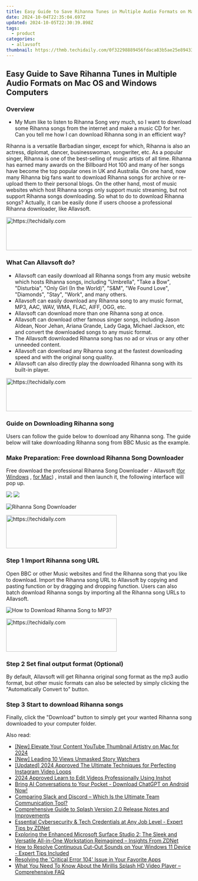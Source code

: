 ```yaml
---
title: Easy Guide to Save Rihanna Tunes in Multiple Audio Formats on Mac OS and Windows Computers
date: 2024-10-04T22:35:04.697Z
updated: 2024-10-05T22:30:39.898Z
tags:
  - product
categories:
  - allavsoft
thumbnail: https://thmb.techidaily.com/0f32298889456fdaca83b5ae25e894332407ac3282ea5f03ad9ab479c2952ec4.jpg
---
```


## Easy Guide to Save Rihanna Tunes in Multiple Audio Formats on Mac OS and Windows Computers

### Overview

* My Mum like to listen to Rihanna Song very much, so I want to download some Rihanna songs from the internet and make a music CD for her. Can you tell me how I can download Rihanna song in an efficient way?

Rihanna is a versatile Barbadian singer, except for which, Rihanna is also an actress, diplomat, dancer, businesswoman, songwriter, etc. As a popular singer, Rihanna is one of the best-selling of music artists of all time. Rihanna has earned many awards on the Billboard Hot 100 and many of her songs have become the top popular ones in UK and Australia. On one hand, now many Rihanna big fans want to download Rihanna songs for archive or re-upload them to their personal blogs. On the other hand, most of music websites which host Rihanna songs only support music streaming, but not support Rihanna songs downloading. So what to do to download Rihanna songs? Actually, it can be easily done if users choose a professional Rihanna downloader, like Allavsoft.

<!-- affiliate ads begin -->
<a href="https://unicoeye.pxf.io/c/5597632/2134489/18498" target="_top" id="2134489">
  <img src="//a.impactradius-go.com/display-ad/18498-2134489" border="0" alt="https://techidaily.com" width="728" height="90"/>
</a>
<img height="0" width="0" src="https://unicoeye.pxf.io/i/5597632/2134489/18498" style="position:absolute;visibility:hidden;" border="0" />
<!-- affiliate ads end -->

### What Can Allavsoft do?

* Allavsoft can easily download all Rihanna songs from any music website which hosts Rihanna songs, including "Umbrella", "Take a Bow", "Disturbia", "Only Girl (In the World)", "S&M", "We Found Love", "Diamonds", "Stay", "Work", and many others.
* Allavsoft can easily download any Rihanna song to any music format, MP3, AAC, WAV, WMA, FLAC, AIFF, OGG, etc.
* Allavsoft can download more than one Rihanna song at once.
* Allavsoft can download other famous singer songs, including Jason Aldean, Noor Jehan, Ariana Grande, Lady Gaga, Michael Jackson, etc and convert the downloaded songs to any music format.
* The Allavsoft downloaded Rihanna song has no ad or virus or any other unneeded content.
* Allavsoft can download any Rihanna song at the fastest downloading speed and with the original song quality.
* Allavsoft can also directly play the downloaded Rihanna song with its built-in player.

<!-- affiliate ads begin -->
<a href="https://bluettieu.pxf.io/c/5597632/2141676/17091" target="_top" id="2141676">
  <img src="//a.impactradius-go.com/display-ad/17091-2141676" border="0" alt="https://techidaily.com" width="728" height="90"/>
</a>
<img height="0" width="0" src="https://bluettieu.pxf.io/i/5597632/2141676/17091" style="position:absolute;visibility:hidden;" border="0" />
<!-- affiliate ads end -->

### Guide on Downloading Rihanna song

Users can follow the guide below to download any Rihanna song. The guide below will take downloading Rihanna song from BBC Music as the example.

### Make Preparation: Free download Rihanna Song Downloader

Free download the professional Rihanna Song Downloader - Allavsoft ([for Windows](https://tools.techidaily.com/allavsoft/products/) , [for Mac](https://tools.techidaily.com/allavsoft/products/)) , install and then launch it, the following interface will pop up.

[![](https://www.allavsoft.com/how-to/../images/how-to/free-download-win.jpg)](https://tools.techidaily.com/allavsoft/products/) [![](https://www.allavsoft.com/how-to/../images/how-to/free-download-mac.jpg)](https://tools.techidaily.com/allavsoft/products/)

![Rihanna Song Downloader](https://www.allavsoft.com/how-to/../images/allavsoft/screen-shot-600.jpg)

<!-- affiliate ads begin -->
<a href="https://aligracehair.sjv.io/c/5597632/1948949/19272" target="_top" id="1948949">
  <img src="//a.impactradius-go.com/display-ad/19272-1948949" border="0" alt="https://techidaily.com" width="300" height="90"/>
</a>
<img height="0" width="0" src="https://aligracehair.sjv.io/i/5597632/1948949/19272" style="position:absolute;visibility:hidden;" border="0" />
<!-- affiliate ads end -->

### Step 1 Import Rihanna song URL

Open BBC or other Music websites and find the Rihanna song that you like to download. Import the Rihanna song URL to Allavsoft by copying and pasting function or by dragging and dropping function. Users can also batch download Rihanna songs by importing all the Rihanna song URLs to Allavsoft.

![How to Download Rihanna Song to MP3?](https://www.allavsoft.com/how-to/../images/how-to/download-rtmp-video/download-rtmp-video.jpg)

<!-- affiliate ads begin -->
<a href="https://aligracehair.sjv.io/c/5597632/2016143/19272" target="_top" id="2016143">
  <img src="//a.impactradius-go.com/display-ad/19272-2016143" border="0" alt="https://techidaily.com" width="300" height="90"/>
</a>
<img height="0" width="0" src="https://aligracehair.sjv.io/i/5597632/2016143/19272" style="position:absolute;visibility:hidden;" border="0" />
<!-- affiliate ads end -->

### Step 2 Set final output format (Optional)

By default, Allavsoft will get Rihanna original song format as the mp3 audio format, but other music formats can also be selected by simply clicking the "Automatically Convert to" button.

### Step 3 Start to download Rihanna songs

Finally, click the "Download" button to simply get your wanted Rihanna song downloaded to your computer folder.

<ins class="adsbygoogle"
     style="display:block"
     data-ad-format="autorelaxed"
     data-ad-client="ca-pub-7571918770474297"
     data-ad-slot="1223367746"></ins>

<ins class="adsbygoogle"
     style="display:block"
     data-ad-client="ca-pub-7571918770474297"
     data-ad-slot="8358498916"
     data-ad-format="auto"
     data-full-width-responsive="true"></ins>

<span class="atpl-alsoreadstyle">Also read:</span>
<div><ul>
<li><a href="https://eaxpv-info.techidaily.com/new-elevate-your-content-youtube-thumbnail-artistry-on-mac-for-2024/"><u>[New] Elevate Your Content YouTube Thumbnail Artistry on Mac for 2024</u></a></li>
<li><a href="https://instagram-video-files.techidaily.com/new-leading-10-views-unmasked-story-watchers/"><u>[New] Leading 10 Views Unmasked Story Watchers</u></a></li>
<li><a href="https://instagram-clips.techidaily.com/updated-2024-approved-the-ultimate-techniques-for-perfecting-instagram-video-loops/"><u>[Updated] 2024 Approved The Ultimate Techniques for Perfecting Instagram Video Loops</u></a></li>
<li><a href="https://extra-support.techidaily.com/2024-approved-learn-to-edit-videos-professionally-using-inshot/"><u>2024 Approved Learn to Edit Videos Professionally Using Inshot</u></a></li>
<li><a href="https://tech-hub.techidaily.com/bring-ai-conversations-to-your-pocket-download-chatgpt-on-android-now/"><u>Bring AI Conversations to Your Pocket - Download ChatGPT on Android Now!</u></a></li>
<li><a href="https://win-howtos.techidaily.com/comparing-slack-and-discord-which-is-the-ultimate-team-communication-tool/"><u>Comparing Slack and Discord – Which Is the Ultimate Team Communication Tool?</u></a></li>
<li><a href="https://win-great.techidaily.com/comprehensive-guide-to-splash-version-20-release-notes-and-improvements/"><u>Comprehensive Guide to Splash Version 2.0 Release Notes and Improvements</u></a></li>
<li><a href="https://win-great.techidaily.com/essential-cybersecurity-and-tech-credentials-at-any-job-level-expert-tips-by-zdnet/"><u>Essential Cybersecurity & Tech Credentials at Any Job Level - Expert Tips by ZDNet</u></a></li>
<li><a href="https://win-great.techidaily.com/exploring-the-enhanced-microsoft-surface-studio-2-the-sleek-and-versatile-all-in-one-workstation-reimagined-insights-from-zdnet/"><u>Exploring the Enhanced Microsoft Surface Studio 2: The Sleek and Versatile All-in-One Workstation Reimagined – Insights From ZDNet</u></a></li>
<li><a href="https://sound-issues.techidaily.com/how-to-resolve-continuous-cut-out-sounds-on-your-windows-11-device-expert-tips-included/"><u>How to Resolve Continuous Cut-Out Sounds on Your Windows 11 Device - Expert Tips Included</u></a></li>
<li><a href="https://win-great.techidaily.com/resolving-the-critical-error-104-issue-in-your-favorite-apps/"><u>Resolving the 'Critical Error 104' Issue in Your Favorite Apps</u></a></li>
<li><a href="https://win-great.techidaily.com/what-you-need-to-know-about-the-mirillis-splash-hd-video-player-comprehensive-faq/"><u>What You Need To Know About the Mirillis Splash HD Video Player – Comprehensive FAQ</u></a></li>
</ul></div>

